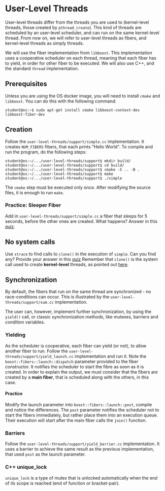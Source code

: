 # User-Level Threads

User-level threads differ from the threads you are used to (kernel-level threads, those created by `pthread_create`).
This kind of threads are scheduled by an user-level scheduler, and can run on the same kernel-level thread.
From now on, we will refer to user-level threads as fibers, and kernel-level threads as simply threads.

We will use the fiber implementation from `libboost`.
This implementation uses a cooperative scheduler on each thread, meaning that each fiber has to yield, in order for other fiber to be executed.
We will also use C++, and the standard `thread` implementation.

## Prerequisites

Unless you are using the OS docker image, you will need to install `cmake` and `libboost`.
You can do this with the following command:

```console
student@os:~$ sudo apt-get install cmake libboost-context-dev libboost-fiber-dev
```

## Creation

Follow the `user-level-threads/support/simple.cc` implementation.
It creates `NUM_FIBERS` fibers, that each prints "Hello World".
To compile and run the program, do the following steps:

```console
student@os:~/.../user-level-threads/support$ mkdir build/
student@os:~/.../user-level-threads/support$ cd build/
student@os:~/.../user-level-threads/support$ cmake -S .. -B .
student@os:~/.../user-level-threads/support$ make
student@os:~/.../user-level-threads/support$ ./simple
```

The `cmake` step must be executed only once.
After modifying the source files, it is enough to run `make`.

### Practice: Sleeper Fiber

Add in `user-level-threads/support/simple.cc` a fiber that sleeps for 5 seconds, before the other ones are created.
What happens?
Answer in this [quiz](../drills/questions/sleeping-on-a-fiber.md).

## No system calls

Use `strace` to find calls to `clone()` in the execution of `simple`.
Can you find any?
Provide your answer in this [quiz](../drills/questions/fiber-strace.md)
Remember that `clone()` is the system call used to create **kernel-level** threads, as pointed out [here](clone).

## Synchronization

By default, the fibers that run on the same thread are synchronized - no race-conditions can occur.
This is illustrated by the `user-level-threads/support/sum.cc` implementation.

The user can, however, implement further synchronization, by using the `yield()` call, or classic synchronization methods, like mutexes, barriers and condition variables.

### Yielding

As the scheduler is cooperative, each fiber can yield (or not), to allow another fiber to run.
Follow the `user-level-threads/support/yield_launch.cc` implementation and run it.
Note the `boost::fibers::launch::dispatch` parameter provided to the fiber constructor.
It notifies the scheduler to start the fibre as soon as it is created.
In order to explain the output, we must consider that the fibers are created by a **main fiber**, that is scheduled along with the others, in this case.

#### Practice

Modify the launch parameter into `boost::fibers::launch::post`, compile and notice the differences.
The `post` parameter notifies the scheduler not to start the fibers immediately, but rather place them into an execution queue.
Their execution will start after the main fiber calls the `join()` function.

### Barriers

Follow the `user-level-threads/support/yield_barrier.cc` implementation.
It uses a barrier to achieve the same result as the previous implementation, that used `post` as the launch parameter.

### C++ unique_lock

`unique_lock` is a type of mutex that is unlocked automatically when the end of its scope is reached (end of function or bracket-pair).

